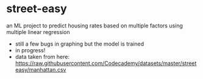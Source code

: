 # street-easy
an ML project to predict housing rates based on multiple factors using multiple linear regression
- still a few bugs in graphing but the model is trained
- in progress!
- data taken from here: https://raw.githubusercontent.com/Codecademy/datasets/master/streeteasy/manhattan.csv

